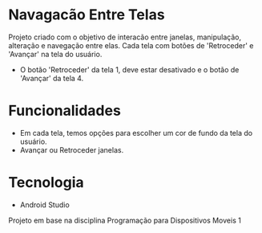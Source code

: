# Navagacão Entre Telas

Projeto criado com o objetivo de interacão entre janelas, manipulação, alteração e navegação entre elas. Cada tela com botões de 'Retroceder' e 'Avançar' na tela do usuário.
- O botão 'Retroceder' da tela 1, deve estar desativado e o botão de 'Avançar' da tela 4.

# Funcionalidades
- Em cada tela, temos opções para escolher um cor de fundo da tela do usuário.
- Avançar ou Retroceder janelas.

# Tecnologia
- Android Studio

Projeto em base na disciplina Programação para Dispositivos Moveis 1
